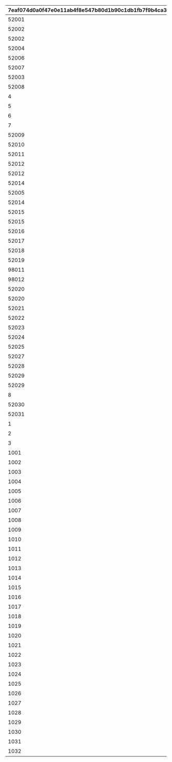 |7eaf074d0a0f47e0e11ab4f8e547b80d1b90c1db1fb7f9b4ca316c6345a8e62b|edde89b995a87344ba6039845a3e342ae979591c8898795a36b6cb65d1ca9733|f36bf50d9ba42df8984e0d776808ab877cd5be549df64833ac724d2b01cc0183|2d0f485944c8c778119b36be658b1889d1a96b491c2ebfc350bec8d3cedb9059|b426e725bf3d0cfb2c9faa3556525467c9349c770198d089778934f74af10d8d|deb3ebb6b48a0be68b16e53a2e3f4a716235bbfaccfceb799410fa8ac3fb1969|a23737751348de3f10582c10a87a0437de1263746b3bc8aac017eb91fe9d903c|6e6c167c78a4182d7ba4445a01e2eb212b64578640cf2b945a864fb13025a48d|
| --- | --- | --- | --- | --- | --- | --- | --- |
|52001|1|0|1|1|1|0|【料理】ダイスが2個に増える|
|52002|1|0|1|2|1|0|【料理】ダイスの目が必ず「1」になる|
|52002|2|0|1|3|3|0|【料理】次のターン数のカウントをスキップする|
|52004|1|0|1|4|1|0|【料理】ダイスの目が必ず「4」になる|
|52006|1|0|1|5|1|0|【料理】ダイスの目が\n「4・5・6」のみになる|
|52007|1|0|1|6|1|0|【料理】ダイスの目が1回目は必ず「3」に、2回目は必ず「6」になる|
|52003|1|0|1|7|1|0|【料理】ダイスの目が必ず「5」になる|
|52008|7|0|1|8|2|0|【料理】マイルマスの獲得マイルが200%アップする|
|4|2|0|2|9|3|0|【イベント】次のターン数のカウントをスキップする|
|5|3|0|2|10|2|0|【イベント】マイルマスの獲得マイルが100%アップする|
|6|5|0|2|11|2|0|【イベント】ミニゲームの獲得マイルが100%アップする|
|7|4|0|2|12|3|0|【イベント】マイルショップの全商品が20%以上割引される|
|52009|1|0|1|13|1|0|【料理】ダイスの目が1回目は必ず「8」に、2回目は必ず「1」になる|
|52010|6|0|1|14|2|0|【料理】「マイルマス」「トレ\nジャーマス」「ショップマス」のRANKが1つ上がる|
|52011|1|0|1|15|1|0|【料理】ダイスの目が1回目は必ず「2」に、2回目は必ず「7」になる|
|52012|1|0|1|16|1|0|【料理】ダイスの目が\n「1・2・3」のみになる|
|52012|2|0|1|17|3|0|【料理】次のターン数のカウントをスキップする|
|52014|8|0|1|18|1|0|【料理】移動時にマイルマスをスキップできる|
|52005|1|0|1|19|1|0|【料理】次回移動時に1マス分多く進める|
|52014|1|2|1|20|1|2|【料理】次回移動時に1マス分多く進める|
|52015|1|0|1|21|1|0|【料理】ダイスが2個に増える|
|52015|1|0|1|22|1|0|【料理】次回移動時に1マス分多く進める|
|52016|1|0|1|23|1|0|【料理】ダイスの目が必ず「6」になる|
|52017|9|0|1|24|1|0|【料理】移動系カテゴリーの料理が食べられなくなる|
|52018|1|0|1|25|1|0|【料理】ダイスの目が必ず「3」になる|
|52019|1|0|1|26|1|0|【料理】ダイスの目が必ず「8」になる|
|98011|2|0|2|27|3|0|【イベント】次のターン数のカウントをスキップする|
|98012|2|0|2|28|3|0|【イベント】次のターン数のカウントをスキップする|
|52020|10|0|1|29|2|0|【料理】移動時にマイルマスをスキップできる|
|52020|1|2|1|30|1|2|【料理】次回移動時に1マス分多く進める|
|52021|10|0|1|31|2|0|【料理】移動時にトレジャーマスをスキップできる|
|52022|1|0|1|32|1|0|【料理】ダイスの「5と6」の\n目が出る確率が3倍になる|
|52023|1|0|1|33|1|0|【料理】ダイスの目が1回目は必ず「6」に、2回目は必ず「3」になる|
|52024|1|0|1|34|1|0|【料理】次回移動時に3マス分多く進める|
|52025|10|0|1|35|2|0|【料理】移動時に「マイルマス」「トレジャーマス」をスキップできる|
|52027|1|0|1|36|1|0|【料理】ダイスの目が必ず「5」になる|
|52028|1|0|1|37|1|0|【料理】ダイスの目が\n「1・2」のみになる|
|52029|1|0|1|38|1|0|【料理】ダイスの目が必ず「2」になる|
|52029|2|0|1|39|3|0|【料理】次のターン数のカウントをスキップする|
|8|4|0|2|40|3|0|【イベント】マイルショップの全商品が20%以上割引される|
|52030|11|0|1|41|3|0|【料理】「マイルマス」を「トレジャーマス」に変化させる|
|52031|1|0|1|42|1|0|【料理】ダイスの目が\n「1・6・6・6・8・8」になる|
|1|99|0|3|1001|1|0|最大ｎマイルを入手する|
|2|99|0|3|1002|1|0|ダイスを1回振りなおせる|
|3|99|0|3|1003|1|0|ダイスを1回振りなおせる_有効ターン2|
|1001|126501|0|3|11001|1|0|【仲間】最大50％割引確定の\nショップを開く\n（1品100％割引あり）|
|1002|105301|0|3|11002|1|0|【仲間】最大1000マイルを入手する|
|1003|126401|0|3|11003|1|0|【仲間】料理を1つ入手する|
|1004|100501|0|3|11004|1|0|【仲間】ダイスの目を1回振りなおせる|
|1005|101301|0|3|11005|1|0|【仲間】ダイスの目を2回振りなおせる|
|1006|104301|0|3|11006|1|0|【仲間】出目が4のダイスを同時に振ってどちらか選択できる|
|1007|102701|0|3|11007|1|0|【仲間】出目が3のダイスを同時に振ってどちらか選択できる|
|1008|100901|0|3|11008|1|0|【仲間】出目の合計が7以上になるまでダイスを追加で振れる|
|1009|105101|0|3|11009|1|0|【仲間】最大50％割引確定の\nショップを開く\n（1品100％割引あり）|
|1010|101801|0|3|11010|1|0|【仲間】最大1000マイルを入手する|
|1011|129701|0|3|11011|1|0|【仲間】ダイスの表と裏どちらを適用するか選択できる|
|1012|101601|0|3|11012|1|0|【仲間】ダイスの目を1回振りなおせる|
|1013|105601|0|3|11013|1|0|【仲間】ダイスの目を2回振りなおせる|
|1014|102001|0|3|11014|1|0|【仲間】出目が3のダイスを同時に振ってどちらか選択できる|
|1015|129601|0|3|11015|1|0|【仲間】出目の合計が7以上になるまでダイスを追加で振れる|
|1016|100401|0|3|11016|1|0|【仲間】出たダイスの目が奇数だった場合、ライバルを1ターン休みにできる|
|1017|127701|0|3|11017|1|0|【仲間】出たダイスの目が偶数だった場合、1マス分多く進める|
|1018|127801|0|3|11018|1|0|【仲間】出たダイスの目が奇数だった場合、ライバルを1ターン休みにできる|
|1019|104801|0|3|11019|1|0|【仲間】最大50％割引確定の\nショップを開く\n（1品100％割引あり）|
|1020|104701|0|3|11020|1|0|【仲間】ダイスの目を2回振りなおせる|
|1021|105001|0|3|11021|1|0|【仲間】出目の合計が7以上になるまでダイスを追加で振れる|
|1022|103201|0|3|11022|1|0|【仲間】最大2000マイルを入手する|
|1023|130901|0|3|11023|1|0|【仲間】福引券を1枚入手する|
|1024|102501|0|3|11024|1|0|【仲間】料理を1つ入手する|
|1025|100801|0|3|11025|1|0|【仲間】ダイスの表と裏どちらを適用するか選択できる|
|1026|123301|0|3|11026|1|0|【仲間】出目が4のダイスを同時に振ってどちらか選択できる|
|1027|104601|0|3|11027|1|0|【仲間】最大50％割引確定の\nショップを開く\n（1品100％割引あり）|
|1028|118101|0|3|11028|1|0|【仲間】ダイスの目を2回振りなおせる|
|1029|103401|0|3|11029|1|0|【仲間】出目の合計が7以上になるまでダイスを追加で振れる|
|1030|118001|0|3|11030|1|0|【仲間】最大2000マイルを入手する|
|1031|102801|0|3|11031|1|0|【仲間】福引券を1枚入手する|
|1032|100201|0|3|11032|1|0|【仲間】料理を1つ入手する|